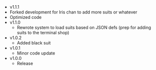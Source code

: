 - v1.1.1
 - Forked development for Iris chan to add more suits or whatever
 - Optimized code
- v1.1.0
	- Rewrote system to load suits based on JSON defs (prep for adding suits to the terminal shop)
- v1.0.2
	- Added black suit
- v1.0.1
	- Minor code update
- v1.0.0
	- Release